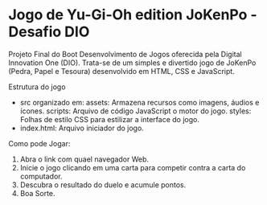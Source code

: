 # Jogo de Yu-Gi-Oh edition JoKenPo - Desafio DIO

Projeto Final do Boot Desenvolvimento de Jogos oferecida pela Digital Innovation One (DIO). Trata-se de um simples e divertido jogo de JoKenPo (Pedra, Papel e Tesoura) desenvolvido em HTML, CSS e JavaScript.

Estrutura do jogo

* src organizado em:
       assets: Armazena recursos como imagens, áudios e ícones. 
       scripts: Arquivo de código JavaScript o motor do jogo.
       styles: Folhas de estilo CSS para estilizar a interface do jogo.
* index.html: Arquivo iniciador do jogo.

Como pode Jogar:

1. Abra o link com quael navegador Web.
2. Inicie o jogo clicando em uma carta para competir contra a carta do computador.
3. Descubra o resultado do duelo e acumule pontos.
4. Boa Sorte.

